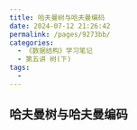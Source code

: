 ```yaml
---
title: 哈夫曼树与哈夫曼编码
date: 2024-07-12 21:26:42
permalink: /pages/9273bb/
categories:
  - 《数据结构》学习笔记
  - 第五讲 树(下)
tags:
  - 
---
```


## 哈夫曼树与哈夫曼编码